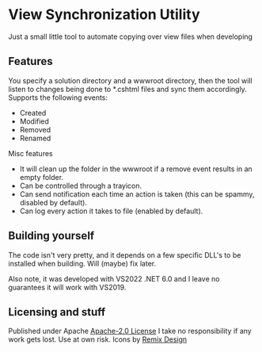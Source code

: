 # View Synchronization Utility
Just a small little tool to automate copying over view files when developing

## Features
You specify a solution directory and a wwwroot directory, then the tool will listen to changes being done to *.cshtml files and sync them accordingly.
Supports the following events:
* Created
* Modified
* Removed
* Renamed

Misc features
* It will clean up the folder in the wwwroot if a remove event results in an empty folder.
* Can be controlled through a trayicon.
* Can send notification each time an action is taken (this can be spammy, disabled by default).
* Can log every action it takes to file (enabled by default).


## Building yourself
The code isn't very pretty, and it depends on a few specific DLL's to be installed when building.
Will (maybe) fix later.

Also note, it was developed with VS2022 .NET 6.0 and I leave no guarantees it will work with VS2019.

## Licensing and stuff
Published under Apache [Apache-2.0 License](LICENSE)
I take no responsibility if any work gets lost. Use at own risk.
Icons by [Remix Design](https://remixicon.com/)
